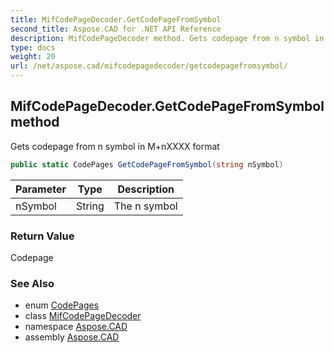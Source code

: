 ```yaml
---
title: MifCodePageDecoder.GetCodePageFromSymbol
second_title: Aspose.CAD for .NET API Reference
description: MifCodePageDecoder method. Gets codepage from n symbol in MnXXXX format
type: docs
weight: 20
url: /net/aspose.cad/mifcodepagedecoder/getcodepagefromsymbol/
---
```

## MifCodePageDecoder.GetCodePageFromSymbol method

Gets codepage from n symbol in M+nXXXX format

```csharp
public static CodePages GetCodePageFromSymbol(string nSymbol)
```

| Parameter | Type | Description |
| --- | --- | --- |
| nSymbol | String | The n symbol |

### Return Value

Codepage

### See Also

* enum [CodePages](../../codepages/)
* class [MifCodePageDecoder](../)
* namespace [Aspose.CAD](../../../aspose.cad/)
* assembly [Aspose.CAD](../../../)


